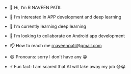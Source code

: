 - 👋 Hi, I’m R NAVEEN PATIL
- 👀 I’m interested in APP development and deep learning
- 🌱 I’m currently learning deep learning
  
- 💞️ I’m looking to collaborate on Android app development 
- 📫 How to reach me rnaveenpatil@gmail.com
- 😄 Pronouns: sorry I don't have any 😁
- ⚡ Fun fact: I am scared that AI will take away my job 😅😭

<!---
rnaveenpatil/rnaveenpatil is a ✨ special ✨ repository because its `README.md` (this file) appears on your GitHub profile.
You can click the Preview link to take a look at your changes.
--->
